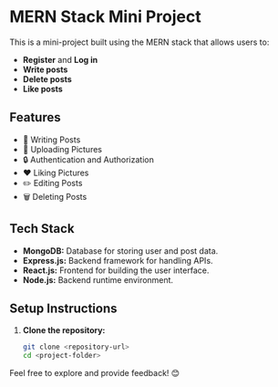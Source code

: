 # MERN Stack Mini Project

This is a mini-project built using the MERN stack that allows users to:  
- **Register** and **Log in**  
- **Write posts**  
- **Delete posts**  
- **Like posts**  

## Features
- 📝 Writing Posts  
- 📸 Uploading Pictures  
- 🔒 Authentication and Authorization  
- ❤️ Liking Pictures  
- ✏️ Editing Posts  
- 🗑️ Deleting Posts  

## Tech Stack

- **MongoDB:** Database for storing user and post data.  
- **Express.js:** Backend framework for handling APIs.  
- **React.js:** Frontend for building the user interface.  
- **Node.js:** Backend runtime environment.  
 


## Setup Instructions
1. **Clone the repository:**  
   ```bash
   git clone <repository-url>
   cd <project-folder>

Feel free to explore and provide feedback! 😊  